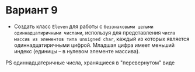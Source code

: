 # Вариант 9
+ Создать класс `Eleven` для работы с `беззнаковыми целыми одиннадцатиричными числами`, используя для представления `числа` `массив из элементов типа unsigned char`, каждый из которых является одиннадцатиричными цифрой. Младшая цифра имеет меньший индекс (единицы – в нулевом элементе массива).

PS одиннадцатеричные числа, хранящиеся в "перевернутом" виде
